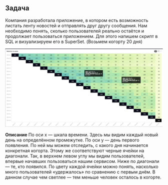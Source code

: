 ## Задача 
Компания разработала приложение, в котором есть возможность листать ленту новостей и отправлять друг другу сообщения.
Нам необходимо понять, сколько пользователей реально остаётся и продолжает пользоваться приложением. 
Для этого напишем скрипт в SQL и визуализируем его в SuperSet. (Возьмем когорту 20 дня)

![Тепловая карта в SuperSet](Retention_Rate/Retention.png)

**Описание**
По оси x — шкала времени. Здесь мы видим каждый новый день на определённом промежутке.
По оси y — день первого появления. По ней мы можем отследить, с какого дня начинается конкретная когорта.
Этому же соответствуют черные ячейки на диагонали. Так, в верхнем левом углу мы видим пользователей, впервые начавших пользоваться нашим сервисом. Ниже по диагонали — те, кто появился.
По цвету каждой ячейки можно понять, насколько много пользователей «удержалось» по сравнению с первым днём. В данном случае чем светлее — тем меньше человек осталось в когорте.


